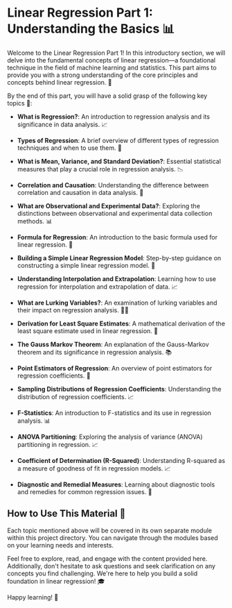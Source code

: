 # Linear Regression Part 1: Understanding the Basics 📊

Welcome to the Linear Regression Part 1! In this introductory section, we will delve into the fundamental concepts of linear regression—a foundational technique in the field of machine learning and statistics. This part aims to provide you with a strong understanding of the core principles and concepts behind linear regression. 🚀

By the end of this part, you will have a solid grasp of the following key topics 📝:

- **What is Regression?**: An introduction to regression analysis and its significance in data analysis. 📈

- **Types of Regression**: A brief overview of different types of regression techniques and when to use them. 🔄

- **What is Mean, Variance, and Standard Deviation?**: Essential statistical measures that play a crucial role in regression analysis. 📉

- **Correlation and Causation**: Understanding the difference between correlation and causation in data analysis. 🤝

- **What are Observational and Experimental Data?**: Exploring the distinctions between observational and experimental data collection methods. 📊

- **Formula for Regression**: An introduction to the basic formula used for linear regression. 📝

- **Building a Simple Linear Regression Model**: Step-by-step guidance on constructing a simple linear regression model. 🧮

- **Understanding Interpolation and Extrapolation**: Learning how to use regression for interpolation and extrapolation of data. 📈

- **What are Lurking Variables?**: An examination of lurking variables and their impact on regression analysis. 🕵️‍♂️

- **Derivation for Least Square Estimates**: A mathematical derivation of the least square estimate used in linear regression. 📐

- **The Gauss Markov Theorem**: An explanation of the Gauss-Markov theorem and its significance in regression analysis. 📚

- **Point Estimators of Regression**: An overview of point estimators for regression coefficients. 🎯

- **Sampling Distributions of Regression Coefficients**: Understanding the distribution of regression coefficients. 📈

- **F-Statistics**: An introduction to F-statistics and its use in regression analysis. 📊

- **ANOVA Partitioning**: Exploring the analysis of variance (ANOVA) partitioning in regression. 📈

- **Coefficient of Determination (R-Squared)**: Understanding R-squared as a measure of goodness of fit in regression models. 📈

- **Diagnostic and Remedial Measures**: Learning about diagnostic tools and remedies for common regression issues. 🧰

## How to Use This Material 📖

Each topic mentioned above will be covered in its own separate module within this project directory. You can navigate through the modules based on your learning needs and interests.

Feel free to explore, read, and engage with the content provided here. Additionally, don't hesitate to ask questions and seek clarification on any concepts you find challenging. We're here to help you build a solid foundation in linear regression! 🎓

Happy learning! 🚀
